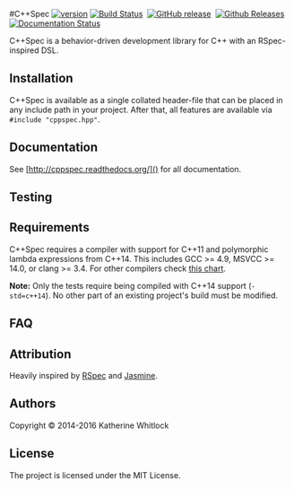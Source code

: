 #C++Spec [![version](https://img.shields.io/badge/version-v0.0.0-blue.svg)]()
[![Build Status](https://travis-ci.org/toroidal-code/cppspec.svg?branch=master)](https://travis-ci.org/toroidal-code/cppspec)&nbsp; 
[![GitHub release](https://img.shields.io/github/release/toroidal-code/cppspec.svg)](https://github.com/toroidal-code/cppspec/releases/latest)&nbsp;
[![Github Releases](https://img.shields.io/github/downloads/toroidal-code/cppspec/latest/total.svg)]()&nbsp; 
[![Documentation Status](https://readthedocs.org/projects/cppspec/badge/?version=latest)](http://cppspec.readthedocs.org/en/latest/?badge=latest)

C++Spec is a behavior-driven development library for C++ with an RSpec-inspired DSL.

## Installation ##

C++Spec is available as a single collated header-file that can be placed in any include path in your project. After that, all features are available via `#include "cppspec.hpp"`.

## Documentation ##

See [http://cppspec.readthedocs.org/]() for all documentation.

## Testing ##

## Requirements ##

C++Spec requires a compiler with support for C++11 and polymorphic lambda expressions from C++14. This includes GCC >= 4.9, MSVCC >= 14.0, or clang >= 3.4. For other compilers check [this chart](http://en.cppreference.com/w/cpp/compiler_support).

__Note:__ Only the tests require being compiled with C++14 support (`-std=c++14`). No other part of an existing project's build must be modified.

## FAQ ##

## Attribution ##
Heavily inspired by [RSpec](https://github.com/rspec) and [Jasmine](http://jasmine.github.io).

## Authors ##
Copyright © 2014-2016 Katherine Whitlock

## License ##
The project is licensed under the MIT License.
